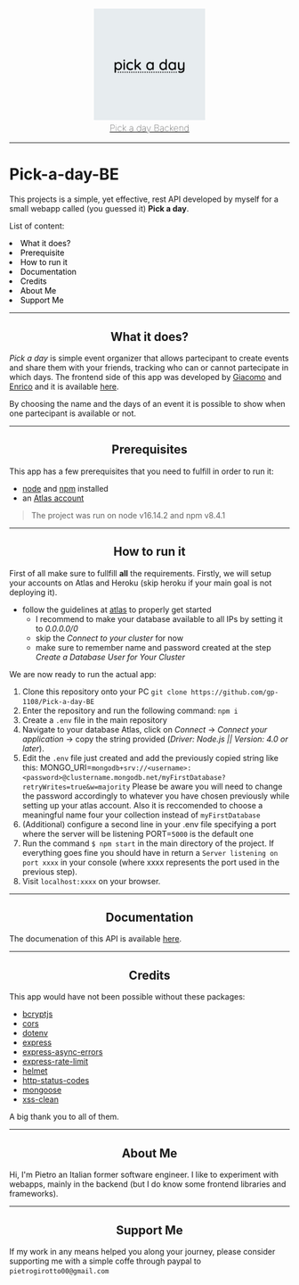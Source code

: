 <h3 align="center">
  <a href="https://pick-a-day.herokuapp.com/" style="color: black; font-weight: 1;">
    <img src="readme-sources/logo.png" width="200px" />
  <br>
  Pick a day Backend
  </a>
</h3>

---

<h1 id="top">Pick-a-day-BE</h1>

This projects is a simple, yet effective, rest API developed by myself for a small webapp called (you guessed it) **Pick a day**.

List of content:
<li><a href="#why" style="text-decoration: none; color: black">What it does?</a></li>
<li><a href="#prerequisites" style="text-decoration: none; color: black">Prerequisite</a></li>
<li><a href="#installation" style="text-decoration: none; color: black">How to run it</a></li>
<li><a href="#documentation" style="text-decoration: none; color: black">Documentation</a></li>
<li><a href="#credits" style="text-decoration: none; color: black">Credits</a></li>
<li><a href="#aboutme" style="text-decoration: none; color: black">About Me</a></li>
<li><a href="#supportme" style="text-decoration: none; color: black">Support Me</a></li>

---
<h2 align="center" id="why"> What it does?</h2>

_Pick a day_ is simple event organizer that allows partecipant to create events and share them with your friends, tracking who can or cannot partecipate in which days. The frontend side of this app was developed by [Giacomo](https://github.com/giacomoschiavo) and [Enrico](https://github.com/enricopro) and it is available [here](https://www.pickaday.live).

By choosing the name and the days of an event it is possible to show when one partecipant is available or not.

---

<h2 align="center" id="prerequisites">Prerequisites</h2>

This app has a few prerequisites that you need to fulfill in order to run it:
<ul>
<li><a href="https://nodejs.org/en/" >node</a> and <a href="https://www.npmjs.com/" >npm</a> installed
<li> an <a href="https://www.mongodb.com/atlas"> Atlas account </a> </li>
</ul>

>The project was run on node v16.14.2 and npm v8.4.1 
---

<h2 align="center" id="installation">How to run it</h2>

First of all make sure to fullfill **all** the requirements.
Firstly, we will setup your accounts on Atlas and Heroku (skip heroku if your main goal is not deploying it).
* follow the guidelines at [atlas](https://docs.atlas.mongodb.com/getting-started/) to properly get started
  * I recommend to make your database available to all IPs by setting it to _0.0.0.0/0_
  * skip the _Connect to your cluster_ for now
  * make sure to remember name and password created at the step _Create a Database User for Your Cluster_


We are now ready to run the actual app:
1. Clone this repository onto your PC ```git clone https://github.com/gp-1108/Pick-a-day-BE```
2. Enter the repository and run the following command: ```npm i```
3. Create a ```.env``` file in the main repository
4. Navigate to your database Atlas, click on _Connect_ -> _Connect your application_ -> copy the string provided (_Driver: Node.js || Version: 4.0 or later_).
5. Edit the ```.env``` file just created and add the previously copied string like this:
  MONGO_URI=```mongodb+srv://<username>:<password>@clustername.mongodb.net/myFirstDatabase?retryWrites=true&w=majority```
  Please be aware you will need to change the password accordingly to whatever you have chosen previously while setting up your atlas account. Also it is reccomended to choose a meaningful name four your collection instead of ```myFirstDatabase```
6. (Additional) configure a second line in your .env file specifying a port where the server will be listening
  PORT=```5000``` is the default one
7. Run the command ```$ npm start``` in the main directory of the project. If everything goes fine you should have in return a ```Server listening on port xxxx``` in your console (where xxxx represents the port used in the previous step).
8. Visit ```localhost:xxxx``` on your browser.

---

<h2 id="documentation" align="center"> Documentation </h2>

The documenation of this API is available [here][back-url].

---

<h2 id="credits" align="center">Credits</h2>

This app would have not been possible without these packages:
* [bcryptjs](https://www.npmjs.com/package/bcryptjs)
* [cors](https://www.npmjs.com/package/cors)
* [dotenv](https://www.npmjs.com/package/dotenv)
* [express](https://www.npmjs.com/package/express)
* [express-async-errors](https://www.npmjs.com/package/express-async-errors)
* [express-rate-limit](https://www.npmjs.com/package/express-rate-limit)
* [helmet](https://www.npmjs.com/package/helmet)
* [http-status-codes](https://www.npmjs.com/package/http-status-codes)
* [mongoose](https://www.npmjs.com/package/mongoose)
* [xss-clean](https://www.npmjs.com/package/xss-clean)

A big thank you to all of them.

---
<h2 align="center" id="aboutme"> About Me </h2>

Hi, I'm Pietro an Italian former software engineer. I like to experiment with webapps, mainly in the backend (but I do know some frontend libraries and frameworks).

---

<h2 align="center" id="supportme"> Support Me </h2>

If my work in any means helped you along your journey, please consider supporting me with a simple coffe through paypal to ```pietrogirotto00@gmail.com```

[back-url]: https://pick-a-day.herokuapp.com/